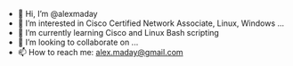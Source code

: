 - 👋 Hi, I’m @alexmaday
- 👀 I’m interested in Cisco Certified Network Associate, Linux, Windows ...
- 🌱 I’m currently learning Cisco and Linux Bash scripting
- 💞️ I’m looking to collaborate on ...
- 📫 How to reach me: alex.maday@gmail.com

<!---
alexmaday/alexmaday is a ✨ special ✨ repository because its `README.md` (this file) appears on your GitHub profile.
You can click the Preview link to take a look at your changes.
--->
